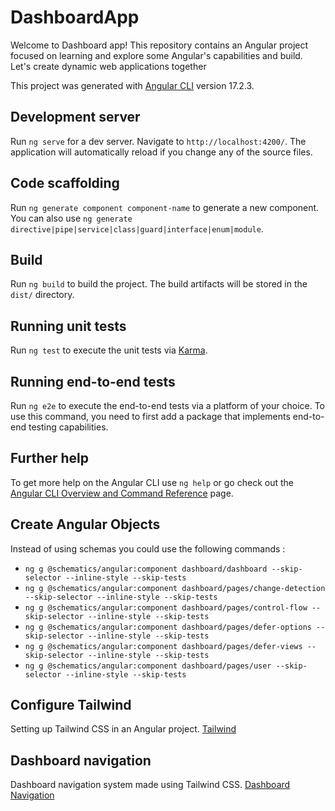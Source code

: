 # DashboardApp

Welcome to Dashboard app! This repository contains an Angular project focused on learning and explore some Angular's capabilities and build. Let's create dynamic web applications together

This project was generated with [Angular CLI](https://github.com/angular/angular-cli) version 17.2.3.

## Development server

Run `ng serve` for a dev server. Navigate to `http://localhost:4200/`. The application will automatically reload if you change any of the source files.

## Code scaffolding

Run `ng generate component component-name` to generate a new component. You can also use `ng generate directive|pipe|service|class|guard|interface|enum|module`.

## Build

Run `ng build` to build the project. The build artifacts will be stored in the `dist/` directory.

## Running unit tests

Run `ng test` to execute the unit tests via [Karma](https://karma-runner.github.io).

## Running end-to-end tests

Run `ng e2e` to execute the end-to-end tests via a platform of your choice. To use this command, you need to first add a package that implements end-to-end testing capabilities.

## Further help

To get more help on the Angular CLI use `ng help` or go check out the [Angular CLI Overview and Command Reference](https://angular.io/cli) page.

## Create Angular Objects

Instead of using schemas you could use the following commands :

- `ng g @schematics/angular:component dashboard/dashboard --skip-selector --inline-style --skip-tests`
- `ng g @schematics/angular:component dashboard/pages/change-detection --skip-selector --inline-style --skip-tests`
- `ng g @schematics/angular:component dashboard/pages/control-flow --skip-selector --inline-style --skip-tests`
- `ng g @schematics/angular:component dashboard/pages/defer-options --skip-selector --inline-style --skip-tests`
- `ng g @schematics/angular:component dashboard/pages/defer-views --skip-selector --inline-style --skip-tests`
- `ng g @schematics/angular:component dashboard/pages/user --skip-selector --inline-style --skip-tests`

## Configure Tailwind
Setting up Tailwind CSS in an Angular project. [Tailwind](https://tailwindcss.com/docs/guides/angular)

## Dashboard navigation
Dashboard navigation system made using Tailwind CSS. [Dashboard Navigation](https://tailwindcomponents.com/component/dashboard-navigation)


